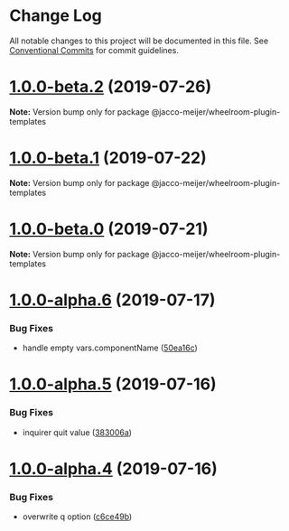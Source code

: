 # Change Log

All notable changes to this project will be documented in this file.
See [Conventional Commits](https://conventionalcommits.org) for commit guidelines.

# [1.0.0-beta.2](https://github.com/jaccomeijer/wheelroom/compare/@jacco-meijer/wheelroom-plugin-templates@1.0.0-beta.1...@jacco-meijer/wheelroom-plugin-templates@1.0.0-beta.2) (2019-07-26)

**Note:** Version bump only for package @jacco-meijer/wheelroom-plugin-templates





# [1.0.0-beta.1](https://github.com/jaccomeijer/wheelroom/compare/@jacco-meijer/wheelroom-plugin-templates@1.0.0-beta.0...@jacco-meijer/wheelroom-plugin-templates@1.0.0-beta.1) (2019-07-22)

**Note:** Version bump only for package @jacco-meijer/wheelroom-plugin-templates





# [1.0.0-beta.0](https://github.com/jaccomeijer/wheelroom/compare/@jacco-meijer/wheelroom-plugin-templates@1.0.0-alpha.6...@jacco-meijer/wheelroom-plugin-templates@1.0.0-beta.0) (2019-07-21)

**Note:** Version bump only for package @jacco-meijer/wheelroom-plugin-templates





# [1.0.0-alpha.6](https://github.com/jaccomeijer/wheelroom/compare/@jacco-meijer/wheelroom-plugin-templates@1.0.0-alpha.5...@jacco-meijer/wheelroom-plugin-templates@1.0.0-alpha.6) (2019-07-17)


### Bug Fixes

* handle empty vars.componentName ([50ea16c](https://github.com/jaccomeijer/wheelroom/commit/50ea16c))





# [1.0.0-alpha.5](https://github.com/jaccomeijer/wheelroom/compare/@jacco-meijer/wheelroom-plugin-templates@1.0.0-alpha.4...@jacco-meijer/wheelroom-plugin-templates@1.0.0-alpha.5) (2019-07-16)


### Bug Fixes

* inquirer quit value ([383006a](https://github.com/jaccomeijer/wheelroom/commit/383006a))





# [1.0.0-alpha.4](https://github.com/jaccomeijer/wheelroom/compare/@jacco-meijer/wheelroom-plugin-templates@1.0.0-alpha.3...@jacco-meijer/wheelroom-plugin-templates@1.0.0-alpha.4) (2019-07-16)


### Bug Fixes

* overwrite q option ([c6ce49b](https://github.com/jaccomeijer/wheelroom/commit/c6ce49b))
